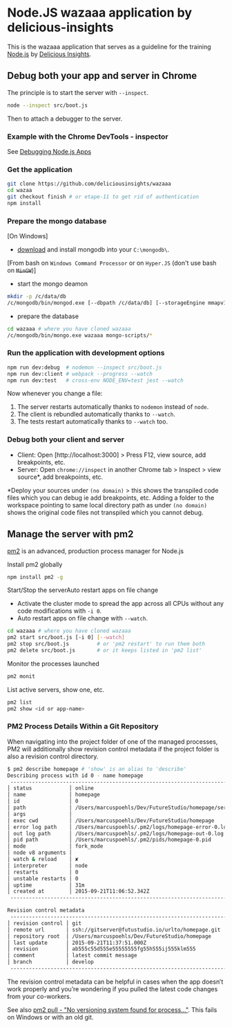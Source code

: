 # Node.JS wazaaa application by delicious-insights

This is the wazaaa application that serves as a guideline for the training [Node.js](https://delicious-insights.com/en/trainings/node-js/) by [Delicious Insights](https://delicious-insights.com/en/).

## Debug both your app and server in Chrome

The principle is to start the server with `--inspect`.

```bash
node --inspect src/boot.js
```

Then to attach a debugger to the server.

### Example with the Chrome DevTools - inspector

See [Debugging Node.js Apps](https://nodejs.org/en/docs/inspector/)

### Get the application

```bash
git clone https://github.com/deliciousinsights/wazaaa
cd wazaa
git checkout finish # or etape-11 to get rid of authentication
npm install
```

### Prepare the mongo database

[On Windows]

* [download](https://www.mongodb.org/downloads) and install mongodb into your `C:\mongodb\`.

[From bash on `Windows Command Processor` or on `Hyper.JS` (don't use bash on ~~`MinGW`~~)]

* start the mongo deamon

```bash
mkdir -p /c/data/db
/c/mongodb/bin/mongod.exe [--dbpath /c/data/db] [--storageEngine mmapv1]
```

* prepare the database

```bash
cd wazaaa # where you have cloned wazaaa
/c/mongodb/bin/mongo.exe wazaaa mongo-scripts/*
```

### Run the application with development options

```bash
npm run dev:debug  # nodemon --inspect src/boot.js
npm run dev:client # webpack --progress --watch
npm run dev:test   # cross-env NODE_ENV=test jest --watch
```

Now whenever you change a file:

1. The server restarts automatically thanks to `nodemon` instead of `node`.
2. The client is rebundled automatically thanks to `--watch`.
3. The tests restart automatically thanks to `--watch` too.

### Debug both your client and server

- Client: Open [http://localhost:3000] > Press F12, view source, add breakpoints, etc.
- Server: Open `chrome://inspect` in another Chrome tab > Inspect > view source*, add breakpoints, etc.

*Deploy your sources under `(no domain)` > this shows the transpiled code files which you can debug ie add breakpoints, etc.
Adding a folder to the workspace pointing to same local directory path as under `(no domain)` shows the original code files not transpiled which you cannot debug.

## Manage the server with pm2

[pm2](http://pm2.keymetrics.io/) is an advanced, production process manager for Node.js

Install pm2 globally

```bash
npm install pm2 -g
```

Start/Stop the serverAuto restart apps on file change

* Activate the cluster mode to spread the app across all CPUs without any code modifications with `-i 0`.
* Auto restart apps on file change with `--watch`.

```bash
cd wazaaa # where you have cloned wazaaa
pm2 start src/boot.js [-i 0] [--watch]
pm2 stop src/boot.js         # or 'pm2 restart' to run them both
pm2 delete src/boot.js       # or it keeps listed in 'pm2 list'
```

Monitor the processes launched

```bash
pm2 monit
```

List active servers, show one, etc.

```bash
pm2 list
pm2 show <id or app-name>
```

### PM2 Process Details Within a Git Repository

When navigating into the project folder of one of the managed processes, PM2 will additionally show revision control metadata if the project folder is also a revision control directory.

```bash
$ pm2 describe homepage # 'show' is an alias to 'describe'
Describing process with id 0 - name homepage
 -----------------------------------------------------------------------------
│ status            │ online                                                  │
│ name              │ homepage                                                │
│ id                │ 0                                                       │
│ path              │ /Users/marcuspoehls/Dev/FutureStudio/homepage/server    │
│ args              │                                                         │
│ exec cwd          │ /Users/marcuspoehls/Dev/FutureStudio/homepage           │
│ error log path    │ /Users/marcuspoehls/.pm2/logs/homepage-error-0.log      │
│ out log path      │ /Users/marcuspoehls/.pm2/logs/homepage-out-0.log        │
│ pid path          │ /Users/marcuspoehls/.pm2/pids/homepage-0.pid            │
│ mode              │ fork_mode                                               │
│ node v8 arguments │                                                         │
│ watch & reload    │ ✘                                                      │
│ interpreter       │ node                                                    │
│ restarts          │ 0                                                       │
│ unstable restarts │ 0                                                       │
│ uptime            │ 31m                                                     │
│ created at        │ 2015-09-21T11:06:52.342Z                                │
 -----------------------------------------------------------------------------

Revision control metadata
 ------------------------------------------------------------------------
│ revision control │ git                                                 │
│ remote url       │ ssh://gitserver@futustudio.io/urlto/homepage.git    │
│ repository root  │ /Users/marcuspoehls/Dev/FutureStudio/homepage       │
│ last update      │ 2015-09-21T11:37:51.000Z                            │
│ revision         │ ab555c55d555e55555555fg55h555ij555klm555            │
│ comment          │ latest commit message                               │
│ branch           │ develop                                             │
 ------------------------------------------------------------------------
```

The revision control metadata can be helpful in cases when the app doesn’t work properly and you’re wondering if you pulled the latest code changes from your co-workers.

See also [pm2 pull - "No versioning system found for process..."](https://github.com/Unitech/PM2/issues/1563). This fails on Windows or with an old git.
